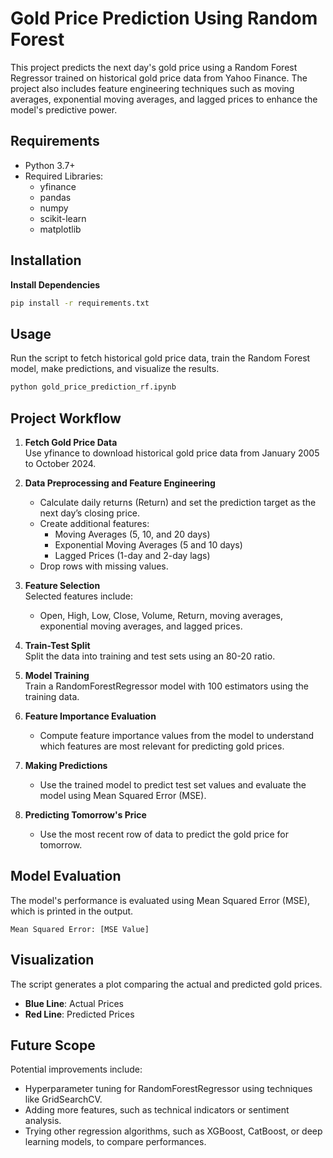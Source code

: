 
# Gold Price Prediction Using Random Forest
 
This project predicts the next day's gold price using a Random Forest Regressor trained on historical gold price data from Yahoo Finance. The project also includes feature engineering techniques such as moving averages, exponential moving averages, and lagged prices to enhance the model's predictive power.


## Requirements

- Python 3.7+
- Required Libraries:
  - yfinance
  - pandas
  - numpy
  - scikit-learn
  - matplotlib

## Installation

 **Install Dependencies**
   ```bash
   pip install -r requirements.txt
   ```

## Usage

Run the script to fetch historical gold price data, train the Random Forest model, make predictions, and visualize the results.

```bash
python gold_price_prediction_rf.ipynb
```

## Project Workflow

1. **Fetch Gold Price Data**  
   Use yfinance to download historical gold price data from January 2005 to October 2024.

2. **Data Preprocessing and Feature Engineering**  
   - Calculate daily returns (Return) and set the prediction target as the next day’s closing price.
   - Create additional features:
     - Moving Averages (5, 10, and 20 days)
     - Exponential Moving Averages (5 and 10 days)
     - Lagged Prices (1-day and 2-day lags)
   - Drop rows with missing values.

3. **Feature Selection**  
   Selected features include:
   - Open, High, Low, Close, Volume, Return, moving averages, exponential moving averages, and lagged prices.

4. **Train-Test Split**  
   Split the data into training and test sets using an 80-20 ratio.

5. **Model Training**  
   Train a RandomForestRegressor model with 100 estimators using the training data.

6. **Feature Importance Evaluation**  
   - Compute feature importance values from the model to understand which features are most relevant for predicting gold prices.

7. **Making Predictions**  
   - Use the trained model to predict test set values and evaluate the model using Mean Squared Error (MSE).

8. **Predicting Tomorrow's Price**  
   - Use the most recent row of data to predict the gold price for tomorrow.

## Model Evaluation

The model's performance is evaluated using Mean Squared Error (MSE), which is printed in the output.

```plaintext
Mean Squared Error: [MSE Value]
```

## Visualization

The script generates a plot comparing the actual and predicted gold prices.

- **Blue Line**: Actual Prices
- **Red Line**: Predicted Prices

## Future Scope

Potential improvements include:
- Hyperparameter tuning for RandomForestRegressor using techniques like GridSearchCV.
- Adding more features, such as technical indicators or sentiment analysis.
- Trying other regression algorithms, such as XGBoost, CatBoost, or deep learning models, to compare performances.
